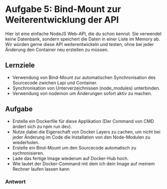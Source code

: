 # Aufgabe 5: Bind-Mount zur Weiterentwicklung der API

Hier ist eine einfache NodeJS Web-API, die du schon kennst.
Sie verwendet keine Datenbank, sondern speichert die Daten in einer Liste im Memory ab.
Wir würden gerne diese API weiterentwickeln und testen, ohne bei jeder Änderung den Container neu erstellen zu müssen.

## Lernziele
- Verwendung von Bind-Mount zur automatischen Synchronisation des Sourcecode zwichen Lapi und Container.
- Synchronisation von Unterverzeichnissen (node_modules) unterbinden.
- Verwendung von nodemon um Änderungen sofort aktiv zu machen.

## Aufgabe
- Erstelle ein Dockerfile für diese Applikation (Der Command von CMD ändert sich zu npm run dev).
- Nutze dabei die Eigenschaft von Docker Layers zu cachen, um nicht bei jeder Änderung im Code die Installation von den Node-Modulen zu wiederholen.
- Erstelle ein Bind-Mount um den Sourcecode automatisch zu sychronisieren.
- Lade das fertige Image wiederum auf Docker-Hub hoch.
- Wie lautet der Docker-Command mit dem ich dein Image auf meinem Rechner laufen lassen kann


### Antwort

